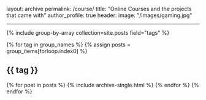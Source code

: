 layout: archive
permalink: /course/
title: "Online Courses and the projects that came with"
author_profile: true
header:
  image: "/images/gaming.jpg"
  ___


{% include group-by-array collection=site.posts field="tags" %}

{% for tag in group_names %}
  {% assign posts = group_items[forloop.index0] %}
  <h2 id="{{ tag | slugify }}" class="archive__subtitle">{{ tag }}</h2>
  {% for post in posts %}
    {% include archive-single.html %}
  {% endfor %}
{% endfor %}
